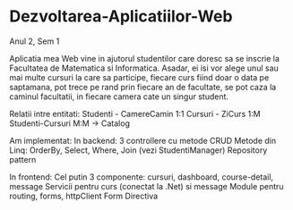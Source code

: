 # Dezvoltarea-Aplicatiilor-Web
Anul 2, Sem 1


  Aplicatia mea Web vine in ajutorul studentilor care doresc sa se inscrie la Facultatea de Matematica si Informatica. Asadar, ei isi vor alege unul sau mai multe cursuri la care sa participe, fiecare curs fiind doar o data pe saptamana, pot trece pe rand prin fiecare an de facultate, se pot caza la caminul facultatii, in fiecare camera cate un singur student.

  Relatii intre entitati:
Studenti - CamereCamin 1:1
Cursuri - ZiCurs  1:M
Studenti-Cursuri M:M -> Catalog
 
  Am implementat:
In backend:
  3 controllere cu metode CRUD
  Metode din Linq: OrderBy, Select, Where, Join (vezi StudentiManager)
  Repository pattern
  
 In frontend:
  Cel putin 3 componente: cursuri, dashboard, course-detail, message
  Servicii pentru curs (conectat la .Net) si message
  Module pentru routing, forms, httpClient
  Form
  Directiva
